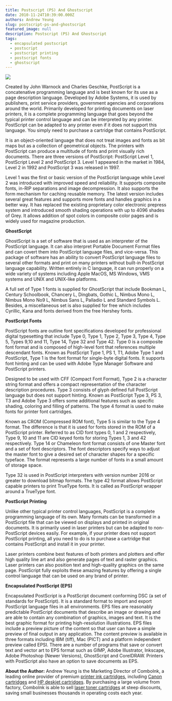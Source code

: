 ```yaml
---
title: Postscript (PS) And Ghostscript
date: 2010-11-24T10:39:00.000Z
authors: Andrew Yeung
slug: postscript-ps-and-ghostscript
featured_image: null
description: Postscript (PS) And Ghostscript
tags:
  - encapsulated postscript
  - postscript
  - postscript printing
  - postscript fonts
  - ghostscript
---
```

[![](/blog/images/ghostscript-lite.jpg)](/blog/images/ghostscript-lite.jpg)

Created by John Warnock and Charles Geschke, PostScript is a concatenative programming language and is best known for its use as a page description language. Developed by Adobe Systems, it is used by publishers, print service providers, government agencies and corporations around the world. Primarily developed for printing documents on laser printers, it is a complete programming language that goes beyond the typical printer control language and can be interpreted by any printer. PostScript can be adapted to any printer even if it does not support this language. You simply need to purchase a cartridge that contains PostScript. 

It is an object-oriented language that does not treat images and fonts as bit maps but as a collection of geometrical objects. The printers with PostScript can produce a multitude of fonts and print visually rich documents. There are three versions of PostScript: PostScript Level 1, PostScript Level 2 and PostScript 3. Level 1 appeared in the market in 1984, Level 2 in 1992 and PostScript 3 was released in 1997. 

Level 1 was the first or basic version of the PostScript language while Level 2 was introduced with improved speed and reliability. It supports composite fonts, in-RIP separations and image decompression. It also supports the form mechanism for caching reusable memory. The latest version includes several great features and supports more fonts and handles graphics in a better way. It has replaced the existing proprietary color electronic prepress system and introduced smooth shading operations with up to 4096 shades of Grey. It allows addition of spot colors in composite color pages and is widely used for magazine production. 

**GhostScript**

GhostScript is a set of software that is used as an interpreter of the PostScript language. It can also interpret Portable Document Format files and can covert them into PostScript language files, and vice-versa. This package of software has an ability to convert PostScript language files to several other formats and print on many printers without built-in PostScript language capability. Written entirely in C language, it can run properly on a wide variety of systems including Apple MacOS, MS Windows, VMS systems and UNIX and UNIX-like platforms.

A full set of Type 1 fonts is supplied for GhostScript that include Bookman L, Century Schoolbook, Chancery L, Dingbats, Gothic L, Nimbus Mono L, Nimbus Mono No9 L, Nimbus Sans L, Palladio L and Standard Symbols L. Besides, a miscellaneous set is also supplied for free which includes Cyrillic, Kana and fonts derived from the free Hershey fonts. 

**PostScript Fonts** 

PostScript fonts are outline font specifications developed for professional digital typesetting that include Type 0, Type 1, Type 2, Type 3, Type 4, Type 5, Types 9,10 and 11, Type 14, Type 32 and Type 42. Type 0 is a composite font format and is composed of high-level font that references multiple descendant fonts. Known as PostScript Type 1, PS 1, T1, Adobe Type 1 and PostScript, Type 1 is the font format for single-byte digital fonts. It supports font hinting and can be used with Adobe Type Manager Software and PostScript printers. 

Designed to be used with CFF (Compact Font Format), Type 2 is a character string format and offers a compact representation of the character description procedures. Type 3 consists of glyph defined full PostScript language but does not support hinting. Known as PostScript Type 3, PS 3, T3 and Adobe Type 3 offers some additional features such as specific shading, coloring and filling of patterns. The type 4 format is used to make fonts for printer font cartridges. 

Known as CROM (Compressed ROM font), Type 5 is similar to the Type 4 format. The difference is that it is used for fonts stored in the ROM of a PostScript printer. Referred to as CID font types 0, 1 and 2 respectively, Type 9, 10 and 11 are CID keyed fonts for storing Types 1, 3 and 42 respectively. Type 14 or Chameleon font format consists of one Master font and a set of font descriptors. The font descriptors specify ways to adjust the master font to give a desired set of character shapes for a specific typeface. The format represents a large number of fonts in a small amount of storage space. 

Type 32 is used in PostScript interpreters with version number 2016 or greater to download bitmap formats. The type 42 format allows PostScript capable printers to print TrueType fonts. It is called as PostScript wrapper around a TrueType font. 

**PostScript Printing** 

Unlike other typical printer control languages, PostScript is a complete programming language of its own. Many formats can be transformed in a PostScript file that can be viewed on displays and printed in original documents. It is primarily used in laser printers but can be adapted to non-PostScript devices easily. For example, if your printer does not support PostScript printing, all you need to do is to purchase a cartridge that contains PostScript and install it in your printer. 

Laser printers combine best features of both printers and plotters and offer high quality line art and also generate pages of text and raster graphics. Laser printers can also position text and high-quality graphics on the same page. PostScript fully exploits these amazing features by offering a single control language that can be used on any brand of printer. 

**Encapsulated PostScript (EPS)**

Encapsulated PostScript is a PostScript document conforming DSC (a set of standards for PostScript). It is a standard format to import and export PostScript language files in all environments. EPS files are reasonably predictable PostScript documents that describe an image or drawing and are able to contain any combination of graphics, images and text. It is the best graphic format for printing high-resolution illustrations. EPS files include a preview picture of the content so that user can have a simple preview of final output in any application. The content preview is available in three formats including IBM (tiff), Mac (PICT) and a platform independent preview called EPSI. There are a number of programs that save or convert text and vector art to EPS format such as GIMP, Adobe Illustrator, Inkscape, Adobe Photoshop (Newer Versions), GhostScript and CoreIDRAW. Printers with PostScript also have an option to save documents as EPS.

**About the Author:** Andrew Yeung is the Marketing Director of ComboInk, a leading online provider of premium [printer ink cartridges](https://www.comboink.com/), including [Canon cartridges](https://www.comboink.com/canon-printer-ink-cartridges) and [HP deskjet cartridges](https://www.comboink.com/hewlett-packard-hp-ink-toner-cartridges). By purchasing a large volume from factory, ComboInk is able to sell [laser toner cartridges](https://www.comboink.com/) at steep discounts, saving small businesses thousands in operating costs each year.